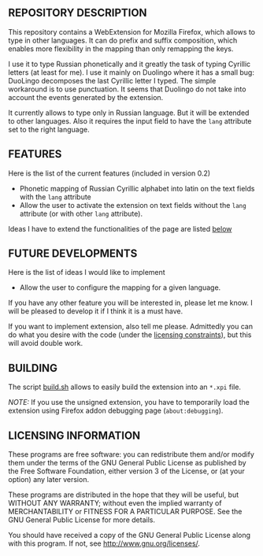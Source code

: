 REPOSITORY DESCRIPTION
----------------------

This repository contains a WebExtension for Mozilla Firefox, which allows
to type in other languages. It can do prefix and suffix composition, which
enables more flexibility in the mapping than only remapping the keys.

I use it to type Russian phonetically and it greatly the task of typing Cyrillic
letters (at least for me). I use it mainly on Duolingo where it has a small bug:
DuoLingo decomposes the last Cyrillic letter I typed. The simple workaround is to
use punctuation. It seems that Duolingo do not take into account the events
generated by the extension.

It currently allows to type only in Russian language. But it will be extended
to other languages. Also it requires the input field to have the `lang` attribute
set to the right language.

FEATURES
--------

Here is the list of the current features (included in version 0.2)
- Phonetic mapping of Russian Cyrillic alphabet into latin on the text fields with
the `lang` attribute
- Allow the user to activate the extension on text fields without the `lang` attribute
(or with other `lang` attribute).

Ideas I have to extend the functionalities of the page are listed
[below](#future-developments)

FUTURE DEVELOPMENTS
-------------------

Here is the list of ideas I would like to implement
- Allow the user to configure the mapping for a given language.

If you have any other feature you will be interested in, please let me know.
I will be pleased to develop it if I think it is a must have.

If you want to implement extension, also tell me please. Admittedly you
can do what you desire with the code (under the
[licensing constraints](#licensing-information)), but this will avoid double work.


BUILDING
--------

The script [build.sh](https://github.com/pasccom/KeyboardCompositor/blob/master/build.sh)
allows to easily build the extension into an `*.xpi` file.

*NOTE:* If you use the unsigned extension, you have to temporarily load the extension using
Firefox addon debugging page (`about:debugging`).

LICENSING INFORMATION
---------------------
These programs are free software: you can redistribute them and/or modify
them under the terms of the GNU General Public License as published by
the Free Software Foundation, either version 3 of the License, or
(at your option) any later version.

These programs are distributed in the hope that they will be useful,
but WITHOUT ANY WARRANTY; without even the implied warranty of
MERCHANTABILITY or FITNESS FOR A PARTICULAR PURPOSE.  See the
GNU General Public License for more details.

You should have received a copy of the GNU General Public License
along with this program. If not, see <http://www.gnu.org/licenses/>.
